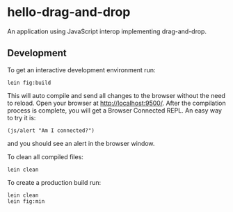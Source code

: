 # hello-drag-and-drop

An application using JavaScript interop implementing drag-and-drop.

## Development

To get an interactive development environment run:

    lein fig:build

This will auto compile and send all changes to the browser without the
need to reload. Open your browser at [http://localhost:9500/](http://localhost:9500/).
After the compilation process is complete, you will
get a Browser Connected REPL. An easy way to try it is:

    (js/alert "Am I connected?")

and you should see an alert in the browser window.

To clean all compiled files:

	lein clean

To create a production build run:

	lein clean
	lein fig:min